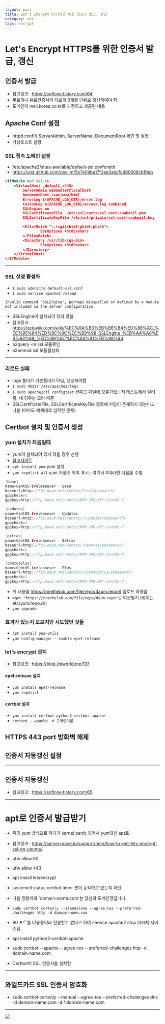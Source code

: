 ```yaml
---
layout: post
title: Let's Encrypt HTTPS를 위한 인증서 발급, 갱신
category: web
tags: encrypt
---
```


# Let's Encrypt HTTPS를 위한 인증서 발급, 갱신
## 인증서 발급
* 참고링크 : https://softone.tistory.com/64
* 무료이나 유료인증서와 다르게 3개월 단위로 갱신하여야 함
* 도메인이 mail.korea.co.kr로 가정하고 제공된 내용

## Apache Conf 설정
* httpd.conf에 ServarAdmin, ServerName, DocumentRoot 확인 및 설정
* 가상호스트 설정

### SSL 접속 도메인 설정 
* /etc/apache2/sites-available/default-ssl.confoneth
* <https://gist.github.com/devlim/5b7e09ba17f2ee2abcfcd80d69cb19eb>
  
```xml
<IfModule mod_ssl.c>
	<VirtualHost _default_:443>
		ServerAdmin webmaster@localhost
		DocumentRoot /var/www/html
		ErrorLog ${APACHE_LOG_DIR}/error.log
		CustomLog ${APACHE_LOG_DIR}/access.log combined
		SSLEngine on
		SSLCertificateFile	/etc/ssl/certs/ssl-cert-snakeoil.pem
		SSLCertificateKeyFile /etc/ssl/private/ssl-cert-snakeoil.key

		<FilesMatch "\.(cgi|shtml|phtml|php)$">
				SSLOptions +StdEnvVars
		</FilesMatch>
		<Directory /usr/lib/cgi-bin>
				SSLOptions +StdEnvVars
		</Directory>
	</VirtualHost>
</IfModule>
```

---

### SSL 설정 활성화
* ```$ sudo a2ensite default-ssl.conf```
* ```$ sudo service apache2 reload```

```Invalid command 'SSLEngine', perhaps misspelled or defined by a module not included in the server configuration```
* SSLEngine이 설치되어 있지 않음
* 참고링크 : https://zetawiki.com/wiki/%EC%9A%B0%EB%B6%84%ED%88%AC_%EC%95%84%ED%8C%8C%EC%B9%98_SSLEngine_%EB%AA%A8%EB%93%88_%ED%99%9C%EC%84%B1%ED%99%94
* a2query -m ssl 모듈확인
* a2enmod ssl 모듈활성화
---

### 리로드 실패
* logs 폴더가 기본폴더가 아님, 생성해야함
* ```$ sudo mkdir /etc/apache2/logs```
* ```$ sudo apache2ctl configtest``` 컨피그 파일에 오류가있는지 테스트해서 알려줌, 내 경우는 오타 때문
* SSLCertificateFile, SSLCertificateKeyFile 경로에 파일이 존재하지 않는다고 나옴 (아마도 예제대로 입력한 문제)
  
## Certbot 설치 및 인증서 생성
### yum 설치가 처음일때
* yum이 설치되어 있지 않을 경우 선행
* [참고사이트](https://m.blog.naver.com/keepbang/221771186484)
* ```apt install yum``` yum 설치
* ```yum repolist all``` yum 저장소 목록 표시 : 여기서 0이라면 다음을 수행

```c++
[base]
name=CentOS-$releasever - Base
baseurl=http://ftp.daum.net/centos/7/os/$basearch/
gpgcheck=1
gpgkey=http://ftp.daum.net/centos/RPM-GPG-KEY-CentOS-7

[updates]
name=CentOS-$releasever - Updates
baseurl=http://ftp.daum.net/centos/7/updates/$basearch/
gpgcheck=1
gpgkey=http://ftp.daum.net/centos/RPM-GPG-KEY-CentOS-7

[extras]
name=CentOS-$releasever - Extras
baseurl=http://ftp.daum.net/centos/7/extras/$basearch/
gpgcheck=1
gpgkey=http://ftp.daum.net/centos/RPM-GPG-KEY-CentOS-7

[centosplus]
name=CentOS-$releasever - Plus
baseurl=http://ftp.daum.net/centos/7/centosplus/$basearch/
gpgcheck=1
gpgkey=http://ftp.daum.net/centos/RPM-GPG-KEY-CentOS-7
```
* 위 내용을 https://onethelab.com/file/repo/daum.repo에 업로드 하였음
* ```wget "https://onethelab.com/file/repo/daum.repo"```로 다운받기 (위치는 etc/yum/repo.d/)
* ```yum upgrade```

### 효과가 있는지 모르지만 시도했던 것들
* ```apt install yum-utils```
* ```yum-config-manager --enable epel-release```


### let's encrypt 설치
* 참고링크 : <https://blog.jiniworld.me/137>
#### epel-release 설치
* ```yum inatall epel-release```
* ```yum repolist```
#### certbot 설치
* ```yum install certbot python2-certbot-apache```
* ```certbot --apache -d 도메인이름```
## HTTPS 443 port 방화벽 해제
## 인증서 자동갱신 설정

---

## 인증서 자동갱신
* 참고링크 : https://softone.tistory.com/65

---

# apt로 인증서 발급받기
* 위의 yum 방식으로 하다가 kernel panic 되어서 yum대신 apt로
* 참고링크 : https://serverspace.io/support/help/how-to-get-lets-encrypt-ssl-on-ubuntu/

* ufw allow 80
* ufw allow 443

* apt install letsencrypt
* systemctl status certbot.timer 봇이 동작하고 있는지 확인

* 다음 명령어의 'domain-name.com'는 당신의 도메인명입니다.
* ```sudo certbot certonly --standalone --agree-tos --preferred-challenges http -d domain-name.com```
* 80 포트를 이용중이라 진행할수 없다고 하여 service apache2 stop 아파치 서버 스탑

* apt install python3-certbot-apache
* sudo certbot --apache --agree-tos --preferred-challenges http -d domain-name.com
* Certbot이 SSL 인증서를 설치함

---

## 와일드카드 SSL 인증서 암호화
* sudo certbot certonly --manual --agree-tos --preferred-challenges dns -d domain-name.com -d *.domain-name.com

---


<img src="https://image.onethelab.com/resized/1709615455.jpg" />
